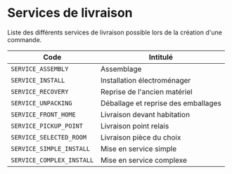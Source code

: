 # Services de livraison

Liste des différents services de livraison possible lors de la création d'une commande. 

Code| Intitulé
---------|----------
`SERVICE_ASSEMBLY`| Assemblage
`SERVICE_INSTALL`| Installation électroménager
`SERVICE_RECOVERY`| Reprise de l'ancien matériel
`SERVICE_UNPACKING`| Déballage et reprise des emballages
`SERVICE_FRONT_HOME`| Livraison devant habitation
`SERVICE_PICKUP_POINT`| Livraison point relais
`SERVICE_SELECTED_ROOM`| Livraison pièce du choix
`SERVICE_SIMPLE_INSTALL`| Mise en service simple
`SERVICE_COMPLEX_INSTALL`| Mise en service complexe